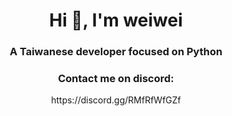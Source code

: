 
<h1 align="center">Hi 👋, I'm weiwei</h1>

<h3 align="center">A Taiwanese developer focused on Python</h3>


<h3 align="center">Contact me on discord:</h3>
<p align="center">https://discord.gg/RMfRfWfGZf</p>
